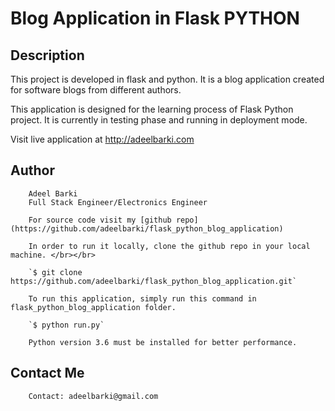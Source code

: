 # Blog Application in Flask PYTHON

## Description

This project is developed in flask and python. It is a blog application created for software blogs from different authors. 

This application is designed for the learning process of Flask Python project.
It is currently in testing phase and running in deployment mode. 

Visit live application at http://adeelbarki.com

## Author

        Adeel Barki
        Full Stack Engineer/Electronics Engineer

        For source code visit my [github repo](https://github.com/adeelbarki/flask_python_blog_application)

        In order to run it locally, clone the github repo in your local machine. </br></br>

        `$ git clone https://github.com/adeelbarki/flask_python_blog_application.git`

        To run this application, simply run this command in flask_python_blog_application folder.

        `$ python run.py`

        Python version 3.6 must be installed for better performance.

## Contact Me

        Contact: adeelbarki@gmail.com


